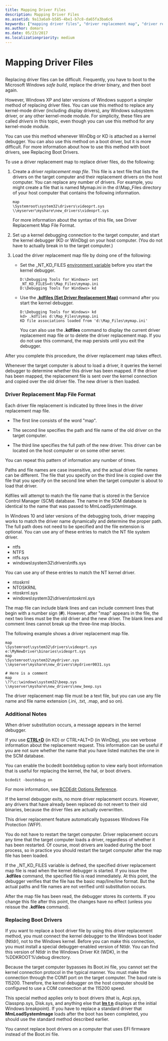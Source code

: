 ```yaml
---
title: Mapping Driver Files
description: Mapping Driver Files
ms.assetid: 9a13a6a9-b585-4be1-b7c8-da65fa3ba6c6
keywords: ["mapping driver files", "driver replacement map", "driver replacement map, overview", "driver replacement map, file format", "driver replacement map, replacing boot drivers", "boot driver replacement"]
ms.author: domars
ms.date: 05/23/2017
ms.localizationpriority: medium
---
```


# Mapping Driver Files


## <span id="ddk_mapping_driver_files_dbg"></span><span id="DDK_MAPPING_DRIVER_FILES_DBG"></span>


Replacing driver files can be difficult. Frequently, you have to boot to the Microsoft Windows *safe build*, replace the driver binary, and then boot again.

However, Windows XP and later versions of Windows support a simpler method of replacing driver files. You can use this method to replace any kernel-mode driver (including display drivers), any Windows subsystem driver, or any other kernel-mode module. For simplicity, these files are called *drivers* in this topic, even though you can use this method for any kernel-mode module.

You can use this method whenever WinDbg or KD is attached as a kernel debugger. You can also use this method on a boot driver, but it is more difficult. For more information about how to use this method with boot drivers, see Replacing Boot Drivers.

To use a driver replacement map to replace driver files, do the following:

1.  Create a *driver replacement map file*. This file is a text file that lists the drivers on the target computer and their replacement drivers on the host computer. You can replace any number of drivers. For example, you might create a file that is named Mymap.ini in the d:\\Map\_Files directory of your host computer that contains the following information.

    ```
    map
    \Systemroot\system32\drivers\videoprt.sys
    \\myserver\myshare\new_drivers\videoprt.sys
    ```

    For more information about the syntax of this file, see Driver Replacement Map File Format.

2.  Set up a kernel debugging connection to the target computer, and start the kernel debugger (KD or WinDbg) on your host computer. (You do not have to actually break in to the target computer.)

3.  Load the driver replacement map file by doing one of the following:
    -   Set the \_NT\_KD\_FILES [environment variable](environment-variables.md) before you start the kernel debugger.

        ```
        D:\Debugging Tools for Windows> set _NT_KD_FILES=d:\Map_Files\mymap.ini
        D:\Debugging Tools for Windows> kd
        ```

    -   Use the [**.kdfiles (Set Driver Replacement Map)**](-kdfiles--set-driver-replacement-map-.md) command after you start the kernel debugger.

        ```
        D:\Debugging Tools for Windows> kd
        kd> .kdfiles d:\Map_Files\mymap.ini
        KD file associations loaded from 'd:\Map_Files\mymap.ini'
        ```

        You can also use the **.kdfiles** command to display the current driver replacement map file or to delete the driver replacement map. If you do not use this command, the map persists until you exit the debugger.

After you complete this procedure, the driver replacement map takes effect.

Whenever the target computer is about to load a driver, it queries the kernel debugger to determine whether this driver has been mapped. If the driver has been mapped, the replacement file is sent over the kernel connection and copied over the old driver file. The new driver is then loaded.

### <span id="driver_replacement_map_file_format"></span><span id="DRIVER_REPLACEMENT_MAP_FILE_FORMAT"></span>Driver Replacement Map File Format

Each driver file replacement is indicated by three lines in the driver replacement map file.

-   The first line consists of the word "map".

-   The second line specifies the path and file name of the old driver on the target computer.

-   The third line specifies the full path of the new driver. This driver can be located on the host computer or on some other server.

You can repeat this pattern of information any number of times.

Paths and file names are case insensitive, and the actual driver file names can be different. The file that you specify on the third line is copied over the file that you specify on the second line when the target computer is about to load that driver.

Kdfiles will attempt to match the file name that is stored in the Service Control Manager (SCM) database. The name in the SCM database is identical to the name that was passed to MmLoadSystemImage.

In Windows 10 and later versions of the debugging tools, driver mapping works to match the driver name dynamically and determine the proper path. The full path does not need to be specified and the file extension is optional. You can use any of these entries to match the NT file system driver.

-   ntfs
-   NTFS
-   ntfs.sys
-   windows\\system32\\drivers\\ntfs.sys

You can use any of these entries to match the NT kernel driver.

-   ntoskrnl
-   NTOSKRNL
-   ntoskrnl.sys
-   windows\\system32\\drivers\\ntoskrnl.sys

The map file can include blank lines and can include comment lines that begin with a number sign (**\#**). However, after "map" appears in the file, the next two lines must be the old driver and the new driver. The blank lines and comment lines cannot break up the three-line map blocks.

The following example shows a driver replacement map file.

```
map
\Systemroot\system32\drivers\videoprt.sys
e:\MyNewDriver\binaries\videoprt.sys
map
\Systemroot\system32\mydriver.sys
\\myserver\myshare\new_drivers\mydriver0031.sys

# Here is a comment
map
\??\c:\windows\system32\beep.sys
\\myserver\myshare\new_drivers\new_beep.sys
```

The driver replacement map file must be a text file, but you can use any file name and file name extension (.ini, .txt, .map, and so on).

### <span id="additional_notes"></span><span id="ADDITIONAL_NOTES"></span>Additional Notes

When driver substitution occurs, a message appears in the kernel debugger.

If you use [**CTRL+D**](ctrl-d--toggle-debug-info-.md) (in KD) or CTRL+ALT+D (in WinDbg), you see verbose information about the replacement request. This information can be useful if you are not sure whether the name that you have listed matches the one in the SCM database.

You can enable the bcdedit bootdebug option to view early boot information that is useful for replacing the kernel, the hal, or boot drivers.

```
bcdedit -bootdebug on
```

For more information, see [BCDEdit Options Reference](https://msdn.microsoft.com/library/windows/hardware/ff542205).

If the kernel debugger exits, no more driver replacement occurs. However, any drivers that have already been replaced do not revert to their old binaries, because the driver files are actually overwritten.

This driver replacement feature automatically bypasses Windows File Protection (WFP).

You do not have to restart the target computer. Driver replacement occurs any time that the target computer loads a driver, regardless of whether it has been restarted. Of course, most drivers are loaded during the boot process, so in practice you should restart the target computer after the map file has been loaded.

If the \_NT\_KD\_FILES variable is defined, the specified driver replacement map file is read when the kernel debugger is started. If you issue the **.kdfiles** command, the specified file is read immediately. At this point, the debugger verifies that the file has the basic map/line/line format. But the actual paths and file names are not verified until substitution occurs.

After the map file has been read, the debugger stores its contents. If you change this file after this point, the changes have no effect (unless you reissue the **.kdfiles** command).

### <span id="replacing_boot_drivers"></span><span id="REPLACING_BOOT_DRIVERS"></span>Replacing Boot Drivers

If you want to replace a boot driver file by using this driver replacement method, you must connect the kernel debugger to the Windows boot loader (Ntldr), not to the Windows kernel. Before you can make this connection, you must install a special debugger-enabled version of Ntldr. You can find this version of Ntldr in the Windows Driver Kit (WDK), in the %DDKROOT%\\debug directory.

Because the target computer bypasses its Boot.ini file, you cannot set the kernel connection protocol in the typical manner. You must make the connection through the COM1 port on the target computer. The baud rate is 115200. Therefore, the kernel debugger on the host computer should be configured to use a COM connection at the 115200 speed.

This special method applies only to boot drivers (that is, Acpi.sys, Classpnp.sys, Disk.sys, and anything else that [**lm t n**](lm--list-loaded-modules-.md) displays at the initial Windows breakpoint). If you have to replace a standard driver that **MmLoadSystemImage** loads after the boot has been completed, you should use the standard method described earlier.

You cannot replace boot drivers on a computer that uses EFI firmware instead of the Boot.ini file.

 

 





